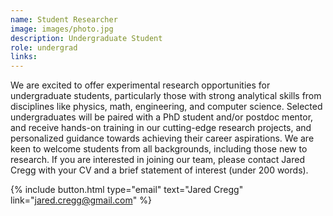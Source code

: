 ```yaml
---
name: Student Researcher
image: images/photo.jpg
description: Undergraduate Student
role: undergrad
links:
---
```


We are excited to offer experimental research opportunities for undergraduate students, particularly those with strong analytical skills from disciplines like physics, math, engineering, and computer science. Selected undergraduates will be paired with a PhD student and/or postdoc mentor, and receive hands-on training in our cutting-edge research projects, and personalized guidance towards achieving their career aspirations. We are keen to welcome students from all backgrounds, including those new to research. If you are interested in joining our team, please contact Jared Cregg with your CV and a brief statement of interest (under 200 words).

{%
  include button.html
  type="email"
  text="Jared Cregg"
  link="jared.cregg@gmail.com"
%}

